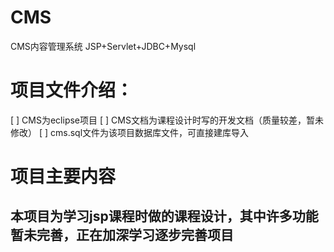 # CMS
CMS内容管理系统  JSP+Servlet+JDBC+Mysql
# 项目文件介绍：
[ ] CMS为eclipse项目
[ ] CMS文档为课程设计时写的开发文档（质量较差，暂未修改）
[ ] cms.sql文件为该项目数据库文件，可直接建库导入

# 项目主要内容

<h2>本项目为学习jsp课程时做的课程设计，其中许多功能暂未完善，正在加深学习逐步完善项目</h2>
